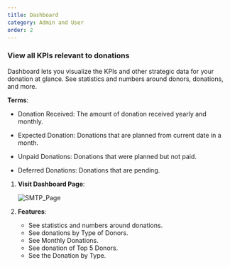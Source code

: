 ```yaml
---
title: Dashboard
category: Admin and User
order: 2
---
```

### View all KPIs relevant to donations

Dashboard lets you visualize the KPIs and other strategic data for your donation at glance. 
See statistics and numbers around donors, donations, and more. 

 **Terms**:  

* Donation Received: The amount of donation received yearly and monthly. 

* Expected Donation: Donations that are planned from current date in a month. 

* Unpaid Donations: Donations that were planned but not paid. 

* Deferred Donations: Donations that are pending. 

  
    
1. **Visit Dashboard Page**:

    ![SMTP_Page](..\..\images\dashboard1.png)
    


2. **Features**:

    * See statistics and numbers around donations.
    * See donations by Type of Donors.
    * See Monthly Donations.
    * See donation of Top 5 Donors.
    * See the Donation by Type. 